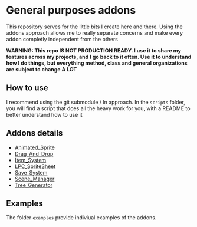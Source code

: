 # General purposes addons
This repository serves for the little bits I create here and there.
Using the addons approach allows me to really separate concerns and make every addon completly independent from the others

**WARNING: This repo IS NOT PRODUCTION READY. I use it to share my features across my projects, and I go back to it often. Use it to understand how I do things, but everything method, class and general organizations are subject to change A LOT**

## How to use
I recommend using the git submodule / ln approach.
In the `scripts` folder, you will find a script that does all the heavy work for you, with a README to better understand how to use it

## Addons details
- [Animated_Sprite](addons/animated_sprite/README.md)
- [Drag_And_Drop](addons/drag_and_drop/README.md)
- [Item_System](addons/item_system/README.md)
- [LPC_SpriteSheet](addons/lpc_spritesheet/README.md)
- [Save_System](addons/save_system/README.md)
- [Scene_Manager](addons/scene_manager/README.md)
- [Tree_Generator](addons/tree_generator/README.md)

## Examples
The folder `examples` provide indiviual examples of the addons. 